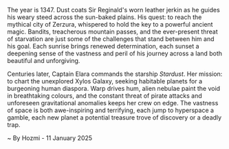 
The year is 1347.  Dust coats Sir Reginald's worn leather jerkin as he guides his weary steed across the sun-baked plains.  His quest: to reach the mythical city of Zerzura, whispered to hold the key to a powerful ancient magic.  Bandits, treacherous mountain passes, and the ever-present threat of starvation are just some of the challenges that stand between him and his goal.  Each sunrise brings renewed determination, each sunset a deepening sense of the vastness and peril of his journey across a land both beautiful and unforgiving.

Centuries later, Captain Elara commands the starship *Stardust*.  Her mission: to chart the unexplored Xylos Galaxy, seeking habitable planets for a burgeoning human diaspora.  Warp drives hum, alien nebulae paint the void in breathtaking colours, and the constant threat of pirate attacks and unforeseen gravitational anomalies keeps her crew on edge.  The vastness of space is both awe-inspiring and terrifying, each jump to hyperspace a gamble, each new planet a potential treasure trove of discovery or a deadly trap.

~ By Hozmi - 11 January 2025
